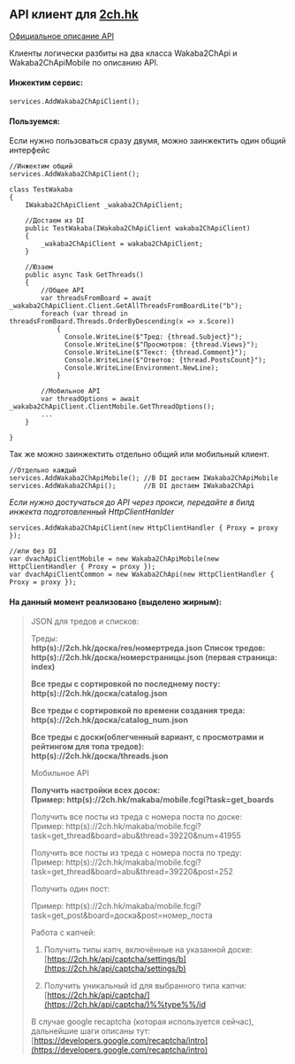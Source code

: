 ## API клиент для [2ch.hk](https://2ch.hk)   

[Официальное описание API](https://2ch.hk/api/index.html)

Клиенты логически разбиты на два класса Wakaba2ChApi и Wakaba2ChApiMobile по описанию API.

#### Инжектим сервис:
    
    services.AddWakaba2ChApiClient();
    
#### Пользуемся:

Если нужно пользоваться сразу двумя, можно заинжектить один общий интерфейс

    //Инжектим общий
    services.AddWakaba2ChApiClient();
    
    class TestWakaba
    {
        IWakaba2ChApiClient _wakaba2ChApiClient;
        
        //Достаем из DI
        public TestWakaba(IWakaba2ChApiClient wakaba2ChApiClient)
        {
            _wakaba2ChApiClient = wakaba2ChApiClient;
        }
        
        //Юзаем
        public async Task GetThreads()
        {
            //Общее API
            var threadsFromBoard = await _wakaba2ChApiClient.Client.GetAllThreadsFromBoardLite("b");  
            foreach (var thread in threadsFromBoard.Threads.OrderByDescending(x => x.Score))  
                {  
                  Console.WriteLine($"Тред: {thread.Subject}");  
                  Console.WriteLine($"Просмотров: {thread.Views}");  
                  Console.WriteLine($"Текст: {thread.Comment}");  
                  Console.WriteLine($"Ответов: {thread.PostsCount}");  
                  Console.WriteLine(Environment.NewLine);  
                }
                
            //Мобильное API
            var threadOptions = await _wakaba2ChApiClient.ClientMobile.GetThreadOptions();
            ...
        }
        
    }

Так же можно заинжектить отдельно общий или мобильный клиент.
    
    //Отдельно каждый
    services.AddWakaba2ChApiMobile(); //В DI достаем IWakaba2ChApiMobile 
    services.AddWakaba2ChApi();       //В DI достаем IWakaba2ChApi
    
_Если нужно достучаться до API через прокси, передайте в билд инжекта подготовленный HttpClientHanlder_

    services.AddWakaba2ChApiClient(new HttpClientHandler { Proxy = proxy });
    
    //или без DI   
    var dvachApiClientMobile = new Wakaba2ChApiMobile(new HttpClientHandler { Proxy = proxy });
    var dvachApiClientCommon = new Wakaba2ChApi(new HttpClientHandler { Proxy = proxy });


#### На данный момент реализовано (выделено жирным):

> JSON для тредов и списков:   
>
> Треды:  
> **http(s)://2ch.hk/доска/res/номертреда.json   Список тредов:  
> http(s)://2ch.hk/доска/номерстраницы.json (первая страница: index)**  
> 
> **Все треды с сортировкой по последнему посту:  
> http(s)://2ch.hk/доска/catalog.json**  
> 
> **Все треды с сортировкой по времени создания треда: 
>   http(s)://2ch.hk/доска/catalog_num.json**  
>   
> **Все треды с доски(облегченный вариант, с просмотрами и рейтингом для топа тредов):   
> http(s)://2ch.hk/доска/threads.json**      
> 
> Мобильное API   
> 
> **Получить настройки всех досок:  
> Пример:
> http(s)://2ch.hk/makaba/mobile.fcgi?task=get_boards**      
> 
> Получить все посты из треда с номера поста по доске:   
> Пример:
> http(s)://2ch.hk/makaba/mobile.fcgi?task=get_thread&board=abu&thread=39220&num=41955
> 
> Получить все посты из треда с номера поста по треду:   
> Пример:
> http(s)://2ch.hk/makaba/mobile.fcgi?task=get_thread&board=abu&thread=39220&post=252
> 
> Получить один пост:   
> 
> Пример:
> http(s)://2ch.hk/makaba/mobile.fcgi?task=get_post&board=доска&post=номер_поста
> 
> Работа с капчей:   
> 1) Получить типы капч, включённые на указанной доске:  
> [https://2ch.hk/api/captcha/settings/b](https://2ch.hk/api/captcha/settings/b)
> 
> 2) Получить уникальный id для выбранного типа капчи:  
> [https://2ch.hk/api/captcha/](https://2ch.hk/api/captcha/)%%type%%/id 
> 
> В случае google recaptcha (которая используется сейчас), дальнейшие
> шаги описаны тут:  
> [https://developers.google.com/recaptcha/intro](https://developers.google.com/recaptcha/intro)
